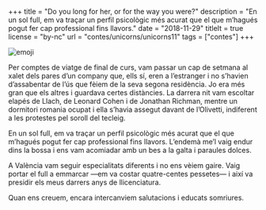 +++
title = "Do you long for her, or for the way you were?"
description = "En un sol full, em va traçar un perfil psicològic més acurat que el que m’hagués pogut fer cap professional fins llavors."
date = "2018-11-29"
titleIt = true
license = "by-nc"
url = "contes/unicorns/unicorns11"
tags = ["contes"]
+++

<img class="emoji" alt="emoji" src="/contes/unicorns/twemoji/1f3b5.svg">

Per comptes de viatge de final de curs, vam passar un cap de setmana al xalet dels pares d’un company que, ells sí, eren a l’estranger i no s’havien d’assabentar de l’ús que fèiem de la seva segona residència. Jo era més gran que els altres i guardava certes distàncies. La darrera nit vam escoltar elapés de Llach, de Leonard Cohen i de Jonathan Richman, mentre un dormitori romania ocupat i ella s’havia assegut davant de l’Olivetti, indiferent a les protestes pel soroll del tecleig.

En un sol full, em va traçar un perfil psicològic més acurat que el que m’hagués pogut fer cap professional fins llavors. L’endemà me’l vaig endur dins la bossa i ens vam acomiadar amb un bes a la galta i paraules dolces.

A València vam seguir especialitats diferents i no ens vèiem gaire. Vaig portar el full a emmarcar —em va costar quatre-centes pessetes— i així va presidir els meus darrers anys de llicenciatura.

Quan ens creuem, encara intercanviem salutacions i educats somriures.
